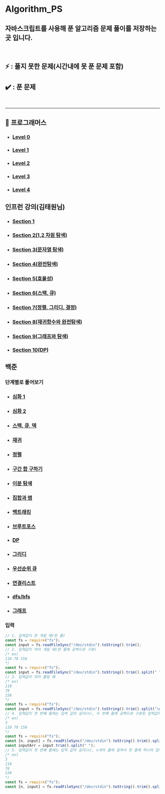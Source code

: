 # Algorithm_PS

## 자바스크립트를 사용해 푼 알고리즘 문제 풀이를 저장하는 곳 입니다.

<br>

## ⚡ : 풀지 못한 문제(시간내에 못 푼 문제 포함)

## ✔️ : 푼 문제

<br>

---

## 📁 프로그래머스

- ### [Level 0](./Programmers/level0/README.md)
- ### [Level 1](./Programmers/Level1/README.md)
- ### [Level 2](./Programmers/Level2/README.md)
- ### [Level 3](./Programmers/Level3/README.md)
- ### [Level 4](./Programmers/Level4/README.md)

## 인프런 강의(김태원님)

- ### [Section 1](./inflearn/section1/README.md)
- ### [Section 2(1,2 차원 탐색)](./inflearn/section2/README.md)
- ### [Section 3(문자열 탐색)](./inflearn/section3/README.md)
- ### [Section 4(완전탐색)](./inflearn/section4/README.md)
- ### [Section 5(효율성)](./inflearn/section5/README.md)
- ### [Section 6(스택, 큐)](./inflearn/section6/README.md)
- ### [Section 7(정렬, 그리디, 결정)](./inflearn/section7/README.md)
- ### [Section 8(재귀함수와 완전탐색)](./inflearn/section8/README.md)
- ### [Section 9(그래프와 탐색)](./inflearn/section9/README.md)
- ### [Section 10(DP)](./inflearn/section10/README.md)

## 백준

### 단계별로 풀어보기

- ### [심화 1](./Baekjoon/intense/README.md)
- ### [심화 2](./Baekjoon/intense2/README.md)
- ### [스택, 큐, 덱](./Baekjoon/queue,deque/README.md)
- ### [재귀](./Baekjoon/recursive/README.md)
- ### [정렬](./Baekjoon/sort/README.md)
- ### [구간 합 구하기](./Baekjoon/partsum/README.md)
- ### [이분 탐색](./Baekjoon/binarysearch/README.md)
- ### [집합과 맵](./Baekjoon/map/README.md)
- ### [백트래킹](./Baekjoon/backtracking/README.md)
- ### [브루트포스](./Baekjoon/bruteforce/README.md)
- ### [DP](./Baekjoon/dp/README.md)
- ### [그리디](./Baekjoon/greedy/README.md)
- ### [우선순위 큐](./Baekjoon/priority/README.md)
- ### [연결리스트](./Baekjoon/linkedlist/README.md)
- ### [dfs/bfs](./Baekjoon/dfsbfs/README.md)
- ### [그래프](./Baekjoon/graph/README.md)

### 입력

```js
// 1. 입력값이 한 개일 때(한 줄)
const fs = require("fs");
const input = fs.readFileSync("/dev/stdin").toString().trim();
// 2. 입력값이 여러 개일 때(한 줄에 공백으로 구분)
/* ex)
110 78 158
*/
const fs = require("fs");
const input = fs.readFileSync("/dev/stdin").toString().trim().split(" ");
// 3. 입력값이 여러 줄일 때
/* ex)
110
78
158
*/
const fs = require("fs");
const input = fs.readFileSync("/dev/stdin").toString().trim().split("\n");
// 4. 입력값이 첫 번째 줄에는 입력 값의 길이(n), 두 번째 줄에 공백으로 구분된 입력값이 주어질 때
/* ex)
3
110 78 158
*/
const fs = require("fs");
const [n, input] = fs.readFileSync("/dev/stdin").toString().trim().split("\n");
const inputArr = input.trim().split(" ");
// 5. 입력값이 첫 번째 줄에는 입력 값의 길이(n), n개의 줄에 걸쳐서 한 줄에 하나의 입력값이 주어질 때
/* ex)
3
110
78
158
*/
const fs = require("fs");
const [n, input] = fs.readFileSync("/dev/stdin").toString().trim().split("\n");
```
